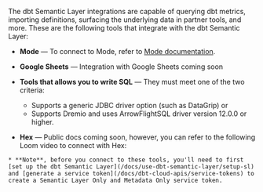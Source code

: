 The dbt Semantic Layer integrations are capable of querying dbt metrics, importing definitions, surfacing the underlying data in partner tools, and more.  These are the following tools that integrate with the dbt Semantic Layer:

- **Mode** &mdash; To connect to Mode, refer to [Mode documentation](https://mode.com/help/articles/supported-databases/#dbt-semantic-layer).

- **Google Sheets** &mdash; Integration with Google Sheets coming soon

- **Tools that allows you to write SQL** &mdash; They must meet one of the two criteria: 
  * Supports a generic JDBC driver option (such as DataGrip) or 
  * Supports Dremio and uses ArrowFlightSQL driver version 12.0.0 or higher.

- **Hex** &mdash; Public docs coming soon, however, you can refer to the following Loom video to connect with Hex:

<LoomVideo id="752e85aabfbf4fa585008a5598f3517a"/>

    * **Note**, before you connect to these tools, you'll need to first [set up the dbt Semantic Layer](/docs/use-dbt-semantic-layer/setup-sl) and [generate a service token](/docs/dbt-cloud-apis/service-tokens) to create a Semantic Layer Only and Metadata Only service token. 


